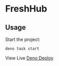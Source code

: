 # FreshHub

## Usage

Start the project:

```shell
deno task start
```

View Live
[Deno Deploy](https://freshhub.deno.dev/)
